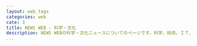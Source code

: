```yaml
---
layout: web_tags
categories: web
cate: 3
title: NEWS WEB - 科学・文化
description: NEWS WEBの科学・文化ニュースについてのページです。科学、技術、ＩＴ、ネット、医療、原発や、文化・芸能・エンタメにかかわる最新のニュースならこちら。
...
```

